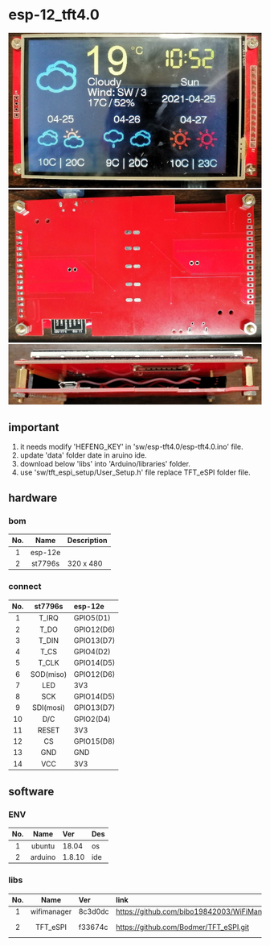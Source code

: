 # esp-12_tft4.0

![](./pic/display.jpg) 
![](./pic/bottom.jpg) 
![](./pic/side.jpg) 

## important
1. it needs modify 'HEFENG_KEY' in 'sw/esp-tft4.0/esp-tft4.0.ino' file.
2. update 'data' folder date in aruino ide.
3. download below 'libs' into 'Arduino/libraries' folder.
4. use 'sw/tft_espi_setup/User_Setup.h' file replace TFT_eSPI folder file.


## hardware
### bom
| No. | Name | Description
| :---: | :---: | :--- |
|1    | esp-12e | |
|2    | st7796s | 320 x 480 |

### connect
| No. | st7796s | esp-12e
| :---: | :---: | :--- |
|1    | T_IRQ | GPIO5(D1)|
|2    | T_DO | GPIO12(D6) |
|3    | T_DIN | GPIO13(D7) |
|4    | T_CS | GPIO4(D2) |
|5    | T_CLK | GPIO14(D5) |
|6    | SOD(miso) | GPIO12(D6) |
|7    | LED | 3V3 |
|8    | SCK | GPIO14(D5) |
|9    | SDI(mosi) | GPIO13(D7) |
|10    | D/C | GPIO2(D4) |
|11    | RESET | 3V3 |
|12    | CS | GPIO15(D8) |
|13    | GND | GND |
|14    | VCC | 3V3 |


## software
### ENV
| No. | Name | Ver | Des
| :---: | :---: | :--- |:--- |
|1    | ubuntu | 18.04 | os |
|2    | arduino | 1.8.10 | ide |

### libs
| No. | Name | Ver | link | remark
| :---: | :---: | :--- |:--- |:--- |
|1    | wifimanager | 8c3d0dc | https://github.com/bibo19842003/WiFiManager.git | |
|2    | TFT_eSPI | f33674c | https://github.com/Bodmer/TFT_eSPI.git | setup file: sw/tft_espi_setup/User_Setup.h |

